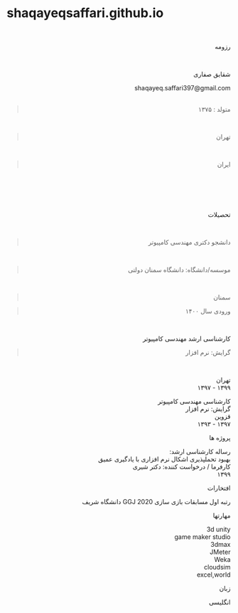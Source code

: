 # shaqayeqsaffari.github.io
<div dir="rtl">
<br/> 

 رزومه

<br/> 

  
 شقایق صفاری
<br/> 


 <div dir="rtl">
 shaqayeq.saffari397@gmail.com 
 <br/> 
  <br/> 
  
  >  متولد : ۱۳۷۵    
  <br/> 
  
  >  تهران  
  <br/> 
  
  >  ایران     
  <br/> 
         
 <br/> 
</div>
 

<br/> 
<br/> 

 تحصیلات

<br/> 

 >  دانشجو دکتری مهندسی کامپیوتر

<br/> 
 
> موسسه/دانشگاه: دانشگاه سمنان دولتی
<br/> 
 
> سمنان
> <br/> 
 
> ورودی سال ۱۴۰۰
<br/> 

 کارشناسی ارشد مهندسی کامپیوتر
<br/> 
 
> گرایش: نرم افزار
<br/> 
 
تهران
<br/> 
۱۳۹۹ - ۱۳۹۷
<br/> 

 کارشناسی مهندسی کامپیوتر
<br/> 
گرایش: نرم افزار
<br/> 
قزوین
<br/> 
۱۳۹۷ - ۱۳۹۳
<br/> 


 پروژه ها
<br/> 


 رساله کارشناسی ارشد: 
<br/> 
بهبود تحملپذیری اشکال نرم افزاری با یادگیری عمیق
<br/> 
کارفرما / درخواست کننده: دکتر شیری
<br/> 
۱۳۹۹
<br/> 


 افتخارات
<br/> 

 رتبه اول مسابقات بازی سازی 2020 GGJ دانشگاه شریف
<br/> 

 مهارتها
<br/> 


3d unity 
<br/> 
game maker studio 
<br/> 
3dmax
<br/> 
JMeter
<br/> 
Weka 
<br/> 
cloudsim 
<br/> 
excel,world 
<br/> 



 زبان

انگلیسی

